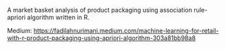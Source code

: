 A market basket analysis of product packaging using association rule-apriori algorithm written in R.

Medium: https://fadilahnurimani.medium.com/machine-learning-for-retail-with-r-product-packaging-using-apriori-algorithm-303a81bb98a8
